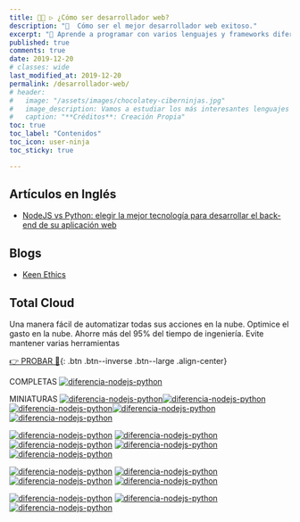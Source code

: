 ```yaml
---
title: 👨‍💻 ▷ ¿Cómo ser desarrollador web?
description: "📌  Cómo ser el mejor desarrollador web exitoso."
excerpt: "📌 Aprende a programar con varios lenguajes y frameworks diferentes. Los mejores libros PDF y ebooks gratis en nuestra biblioteca y ojea nuestro catálogo."
published: true
comments: true
date: 2019-12-20
# classes: wide
last_modified_at: 2019-12-20
permalink: /desarrollador-web/
# header:
#   image: "/assets/images/chocolatey-ciberninjas.jpg"
#   image_description: Vamos a estudiar los más interesantes lenguajes de programación y frameworks de 2019
#   caption: "**Créditos**: Creación Propia"
toc: true
toc_label: "Contenidos"
toc_icon: user-ninja
toc_sticky: true

---
```


<!-- https://www.learnhowtobecome.org/computer-careers/web-development/ -->
<!-- https://morioh.com/p/67f404c48e79 -->

## Artículos en Inglés

* [NodeJS vs Python: elegir la mejor tecnología para desarrollar el back-end de su aplicación web](https://keenethics.com/blog/nodejs-vs-python)

## Blogs

* [Keen Ethics](https://keenethics.com/blog)

## Total Cloud

Una manera fácil de automatizar todas sus acciones en la nube. Optimice el gasto en la nube. Ahorre más del 95% del tiempo de ingeniería. Evite mantener varias herramientas

[👉 PROBAR 👏](https://www.totalcloud.io/){: .btn .btn--inverse .btn--large .align-center}


COMPLETAS
<a href="https://ibb.co/gjzTJ87"><img src="https://i.ibb.co/h7DWVNM/diferencia-nodejs-python.png" alt="diferencia-nodejs-python" border="0"></a>

MINIATURAS
<a href="https://ibb.co/gjzTJ87"><img src="https://i.ibb.co/gjzTJ87/diferencia-nodejs-python.png" alt="diferencia-nodejs-python" border="0"></a><a href="https://ibb.co/gjzTJ87"><img src="https://i.ibb.co/gjzTJ87/diferencia-nodejs-python.png" alt="diferencia-nodejs-python" border="0"></a><a href="https://ibb.co/gjzTJ87"><img src="https://i.ibb.co/gjzTJ87/diferencia-nodejs-python.png" alt="diferencia-nodejs-python" border="0"></a><a href="https://ibb.co/gjzTJ87"><img src="https://i.ibb.co/gjzTJ87/diferencia-nodejs-python.png" alt="diferencia-nodejs-python" border="0"></a><a href="https://ibb.co/gjzTJ87"><img src="https://i.ibb.co/gjzTJ87/diferencia-nodejs-python.png" alt="diferencia-nodejs-python" border="0"></a>

<a href="https://ibb.co/gjzTJ87"><img src="https://i.ibb.co/gjzTJ87/diferencia-nodejs-python.png" alt="diferencia-nodejs-python" border="0"></a> <a href="https://ibb.co/gjzTJ87"><img src="https://i.ibb.co/gjzTJ87/diferencia-nodejs-python.png" alt="diferencia-nodejs-python" border="0"></a> <a href="https://ibb.co/gjzTJ87"><img src="https://i.ibb.co/gjzTJ87/diferencia-nodejs-python.png" alt="diferencia-nodejs-python" border="0"></a> <a href="https://ibb.co/gjzTJ87"><img src="https://i.ibb.co/gjzTJ87/diferencia-nodejs-python.png" alt="diferencia-nodejs-python" border="0"></a> <a href="https://ibb.co/gjzTJ87"><img src="https://i.ibb.co/gjzTJ87/diferencia-nodejs-python.png" alt="diferencia-nodejs-python" border="0"></a>

<a href="https://ibb.co/gjzTJ87"><img src="https://i.ibb.co/gjzTJ87/diferencia-nodejs-python.png" alt="diferencia-nodejs-python" border="0"></a> <a href="https://ibb.co/gjzTJ87"><img src="https://i.ibb.co/gjzTJ87/diferencia-nodejs-python.png" alt="diferencia-nodejs-python" border="0"></a> <a href="https://ibb.co/gjzTJ87"><img src="https://i.ibb.co/gjzTJ87/diferencia-nodejs-python.png" alt="diferencia-nodejs-python" border="0"></a> <a href="https://ibb.co/gjzTJ87"><img src="https://i.ibb.co/gjzTJ87/diferencia-nodejs-python.png" alt="diferencia-nodejs-python" border="0"></a>

<a href="https://ibb.co/gjzTJ87"><img src="https://i.ibb.co/gjzTJ87/diferencia-nodejs-python.png" alt="diferencia-nodejs-python" border="0"></a> <a href="https://ibb.co/gjzTJ87"><img src="https://i.ibb.co/gjzTJ87/diferencia-nodejs-python.png" alt="diferencia-nodejs-python" border="0"></a> <a href="https://ibb.co/gjzTJ87"><img src="https://i.ibb.co/gjzTJ87/diferencia-nodejs-python.png" alt="diferencia-nodejs-python" border="0"></a>
